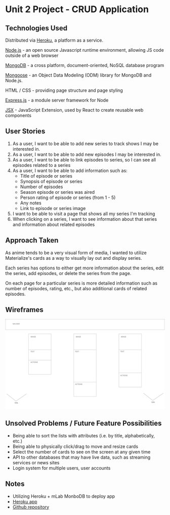 # Unit 2 Project - CRUD Application

## Technologies Used
Distributed via [Heroku](https://www.heroku.com), a platform as a service. 

[Node.js](https://nodejs.org/en/) - an open source Javascript runtime environment, allowing JS code outside of a web browser

[MongoDB](https://www.mongodb.com) - a cross platform, document-oriented, NoSQL database program

[Mongoose](https://www.mongoosejs.com) - an Object Data Modeling (ODM) library for MongoDB and Node.js.

HTML / CSS - providing page structure and page styling

[Express.js](https://expressjs.com) - a module server framework for Node

[JSX](https://facebook.github.io/jsx/) - JavaScript Extension, used by React to create reusable web components

## User Stories
1. As a user, I want to be able to add new series to track shows I may be interested in.
2. As a user, I want to be able to add new episodes I may be interested in.
3. As a user, I want to be able to link episodes to series, so I can see all episodes related to a series
4. As a user, I want to be able to add information such as: 
   * Title of episode or series
   * Synopsis of episode or series
   * Number of episodes
   * Season episode or series was aired
   * Person rating of episode or series (from 1 - 5)
   * Any notes
   * Link to episode or series image
5. I want to be able to visit a page that shows all my series I'm tracking
6. When clicking on a series, I want to see information about that series and information about related episodes

## Approach Taken
As anime tends to be a very visual form of media, I wanted to utilize Materialize's cards as a way to visually lay out and display series.

Each series has options to either get more information about the series, edit the series, add episodes, or delete the series from the page. 

On each page for a particular series is more detailed information such as number of episodes, rating, etc., but also additional cards of related episodes. 

## Wireframes
![whiteboard](whiteboard.png)

## Unsolved Problems / Future Feature Possibilities
* Being able to sort the lists with attributes (i.e. by title, alphabetically, etc.)
* Being able to physically click/drag to move and resize cards
* Select the number of cards to see on the screen at any given time
* API to other databases that may have live data, such as streaming services or news sites
* Login system for multiple users, user accounts

## Notes
* Utilizing Heroku + mLab MonboDB to deploy app
* [Heroku app](https://mae-unit2project.herokuapp.com/anime)
* [Github repository](https://github.com/timrager/unit2project)